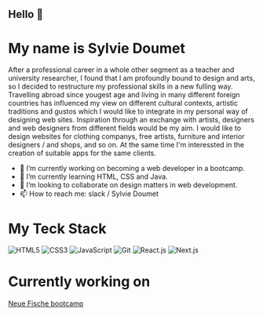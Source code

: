 ## Hello 👋

# My name is Sylvie Doumet 

After a professional career in a whole other segment as a teacher and university researcher, I found that I am profoundly bound to design and arts, so I decided to restructure my professional skills in a new fulling way. Travelling abroad since yougest age and living in many different foreign countries has influenced my view on different cultural contexts, artistic traditions and gustos which I would like to integrate in my personal way of designing web sites. 
Inspiration through an exchange with artists, designers and web designers from different fields would be my aim. 
I would like to design websites for clothing companys, free artists, furniture and interior designers / and shops, and so on. At the same time I'm interessted in the creation of suitable apps for the same clients. 

- 🔭 I’m currently working on becoming a web developer in a bootcamp.
- 🌱 I’m currently learning HTML, CSS and Java. 
- 👯 I’m looking to collaborate on design matters in web development. 
- 📫 How to reach me: slack / Sylvie Doumet 

# My Teck Stack
![HTML5](https://img.shields.io/badge/-HTML5-%23E44D27?style=flat-square&logo=html5&logoColor=ffffff)
![CSS3](https://img.shields.io/badge/-CSS3-%231572B6?style=flat-square&logo=css3)
![JavaScript](https://img.shields.io/badge/-JavaScript-%23F7DF1C?style=flat-square&logo=javascript&logoColor=000000&labelColor=%23F7DF1C&color=%23FFCE5A)
![Git](https://img.shields.io/badge/-Git-%23F05032?style=flat-square&logo=git&logoColor=%23ffffff)
![React.js](https://img.shields.io/badge/-React.js-%23282C34?style=flat-square&logo=react)
![Next.js](https://img.shields.io/badge/-Next.js-%23000000?style=flat-square&logo=nextdotjs)

# Currently working on 

[Neue Fische bootcamp](https://github.com/neuefische/hh-web-24-3)
